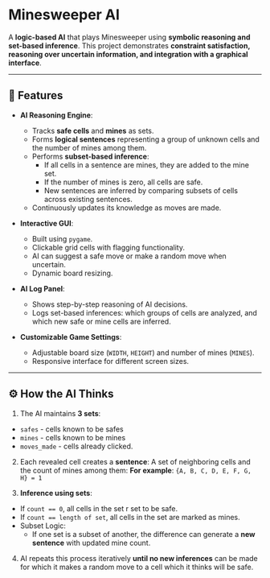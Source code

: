 # Minesweeper AI

A **logic-based AI** that plays Minesweeper using **symbolic reasoning and set-based inference**. This project demonstrates **constraint satisfaction, reasoning over uncertain information, and integration with a graphical interface**.

---
## 🧠 Features

- **AI Reasoning Engine**:  
  - Tracks **safe cells** and **mines** as sets.  
  - Forms **logical sentences** representing a group of unknown cells and the number of mines among them.  
  - Performs **subset-based inference**:
    - If all cells in a sentence are mines, they are added to the mine set.
    - If the number of mines is zero, all cells are safe.
    - New sentences are inferred by comparing subsets of cells across existing sentences.
  - Continuously updates its knowledge as moves are made.

- **Interactive GUI**:  
  - Built using `pygame`.  
  - Clickable grid cells with flagging functionality.  
  - AI can suggest a safe move or make a random move when uncertain.  
  - Dynamic board resizing.

- **AI Log Panel**:  
  - Shows step-by-step reasoning of AI decisions.  
  - Logs set-based inferences: which groups of cells are analyzed, and which new safe or mine cells are inferred.

- **Customizable Game Settings**:  
  - Adjustable board size (`WIDTH`, `HEIGHT`) and number of mines (`MINES`).  
  - Responsive interface for different screen sizes.

---

## ⚙️ How the AI Thinks
1. The AI maintains **3 sets**:
- `safes` - cells known to be safes
- `mines` - cells known to be mines
- `moves_made` - cells already clicked.

2. Each revealed cell creates a **sentence**:
A set of neighboring cells and the count of mines among them:
**For example**: ```{A, B, C, D, E, F, G, H} = 1```



3. **Inference using sets**:
- If `count == 0`, all cells in the set r set to be safe.
- If `count == length of set`, all cells in the set are marked as mines.
- Subset Logic:
    - If one set is  a subset of another, the difference can generate a **new sentence** with updated mine count. 

4. AI repeats this process iteratively **until no new inferences** can be made for which it makes a random move to a cell which it thinks will be safe.



